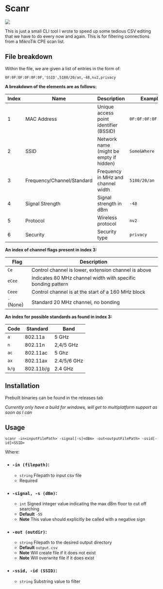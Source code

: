 # Scanr
![](https://img.shields.io/badge/Go-00ADD8?style=for-the-badge&logo=go&logoColor=white)

This is just a small CLI tool I wrote to speed up some tedious CSV editing that we have to do every now and again.
This is for filtering connections from a MikroTik CPE scan list.

## File breakdown

Within the file, we are given a list of entries in the form of:

```text
0F:0F:0F:0F:0F:0F,'SSID',5180/20/an,-48,nv2,privacy
```

**A breakdown of the elements are as follows:**

| Index | Name                       | Description                             | Example             |
|-------|----------------------------|-----------------------------------------|---------------------|
| 1     | MAC Address                | Unique access point identifier (BSSID)  | `0F:0F:0F:0F:0F:0F` |
| 2     | SSID                       | Network name (might be empty if hidden) | `Some&Where`        |
| 3     | Frequency/Channel/Standard | Frequency in MHz and channel width      | `5180/20/an`        |
| 4     | Signal Strength            | Signal strength in dBm                  | `-48`               |
| 5     | Protocol                   | Wireless protocol                       | `nv2`               |
| 6     | Security                   | Security type                           | `privacy`           |

**An index of channel flags present in index 3:**

| Flag       | Description                                                  |
|------------|--------------------------------------------------------------|
| `Ce`       | Control channel is lower, extension channel is above         |
| `eCee`     | Indicates 80 MHz channel width with specific bonding pattern |
| `Ceee`     | Control channel is at the start of a 160 MHz block           |
| `-` (None) | Standard 20 MHz channel, no bonding                          |

**An index for possible standards as found in index 3:**

| Code   | Standard  | Band        |
|--------|-----------|-------------|
| `a`    | 802.11a   | 5 GHz       |
| `n`    | 802.11n   | 2,4/5 GHz   |
| `ac`   | 802.11ac  | 5 Ghz       |
| `ax`   | 802.11ax  | 2.4/5/6 GHz |
| `b/g`  | 802.11b/g | 2.4 GHz     |


## Installation

Prebuilt binaries can be found in the releases tab

_Currently only have a build for windows, will get to multiplatform support as soon as I can_
## Usage

```shell
scanr -in<inputFilePath> -signal[-s]<dBm> -out<outputFilePath> -ssid[-id]<SSID>
```

Where:

 - ### `-in (filepath)`:
   - `string` Filepath to input csv file
   - Required
   

 - ### `-signal, -s (dBm)`:
   - `int` Signed integer value indicating the max dBm floor to cut off searching
   - **Default** `-55`
   - **Note** This value should explicitly be called with a negative sign
 
- ### `-out (outdir)`:
  - `string` Filepath to the desired output directory
  - **Default** `output.csv`
  - **Note** Will create file if it does not exist
  - **Note** Will overwrite file if it does exist

- ### `-ssid, -id (SSID)`:
  - `string` Substring value to filter